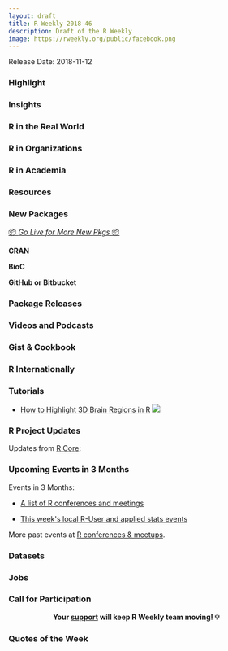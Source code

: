 ```yaml
---
layout: draft
title: R Weekly 2018-46
description: Draft of the R Weekly
image: https://rweekly.org/public/facebook.png
---
```


Release Date: 2018-11-12

###  Highlight




### Insights


### R in the Real World




###  R in Organizations



###  R in Academia



###  Resources



###  New Packages

<p class="added-hostname"><a href="https://rweekly.org/live" target="_blank" class="externalLink">📦 <i>Go Live for More New Pkgs</i> 📦</a></p>

**CRAN**


**BioC**


**GitHub or Bitbucket**


### Package Releases



###  Videos and Podcasts



### Gist & Cookbook




### R Internationally



###  Tutorials



+ [How to Highlight 3D Brain Regions in R](https://towardsdatascience.com/how-to-highlight-3d-brain-regions-2e6c15a35574)
![](https://cdn-images-1.medium.com/max/716/1*O_A5iw2_diaJXXehO6-PWA.png)

<!--<div class="post-more-begi
n"></div><div class="post-more-end"></div>-->

###  R Project Updates

Updates from [R Core](http://developer.r-project.org/blosxom.cgi/R-devel/NEWS):


###  Upcoming Events in 3 Months

Events in 3 Months:

+ [A list of R conferences and meetings](https://jumpingrivers.github.io/meetingsR/events.html)


+ [This week's local R-User and applied stats events](https://community.rstudio.com/c/irl)

More past events at [R conferences & meetups](https://conf.rweekly.org).

### Datasets




### Jobs




###  Call for Participation



<p class="hide-support added-hostname support-rweekly" style="text-align: center;font-weight: bold;">Your <a class="non-visited externalLink" href="https://www.patreon.com/rweekly" onclick="pas(this)">support</a> will keep R Weekly team moving! 💡</p>

###  Quotes of the Week


